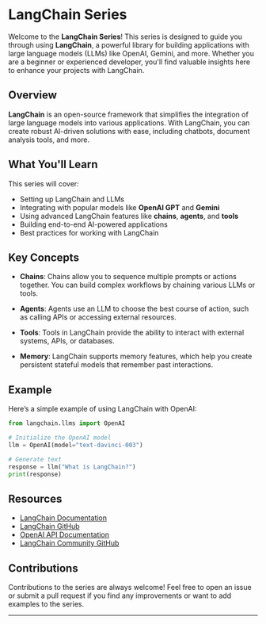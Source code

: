 # LangChain Series

Welcome to the **LangChain Series**! This series is designed to guide you through using **LangChain**, a powerful library for building applications with large language models (LLMs) like OpenAI, Gemini, and more. Whether you are a beginner or experienced developer, you'll find valuable insights here to enhance your projects with LangChain.

## Overview

**LangChain** is an open-source framework that simplifies the integration of large language models into various applications. With LangChain, you can create robust AI-driven solutions with ease, including chatbots, document analysis tools, and more.

## What You'll Learn

This series will cover:
- Setting up LangChain and LLMs
- Integrating with popular models like **OpenAI GPT** and **Gemini**
- Using advanced LangChain features like **chains**, **agents**, and **tools**
- Building end-to-end AI-powered applications
- Best practices for working with LangChain

## Key Concepts

- **Chains**: Chains allow you to sequence multiple prompts or actions together. You can build complex workflows by chaining various LLMs or tools.
  
- **Agents**: Agents use an LLM to choose the best course of action, such as calling APIs or accessing external resources.

- **Tools**: Tools in LangChain provide the ability to interact with external systems, APIs, or databases.

- **Memory**: LangChain supports memory features, which help you create persistent stateful models that remember past interactions.

## Example

Here’s a simple example of using LangChain with OpenAI:

```python
from langchain.llms import OpenAI

# Initialize the OpenAI model
llm = OpenAI(model="text-davinci-003")

# Generate text
response = llm("What is LangChain?")
print(response)
```

## Resources

- [LangChain Documentation](https://langchain.com/docs/)
- [LangChain GitHub](https://github.com/hwchase17/langchain)
- [OpenAI API Documentation](https://beta.openai.com/docs/)
- [LangChain Community GitHub](https://github.com/langchain-community)

## Contributions

Contributions to the series are always welcome! Feel free to open an issue or submit a pull request if you find any improvements or want to add examples to the series.

---